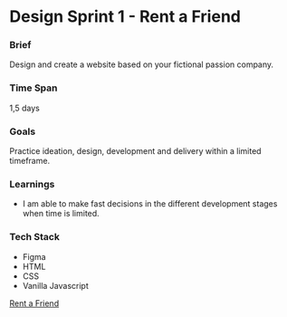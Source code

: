 # Design Sprint 1 - Rent a Friend

### Brief
Design and create a website based on your fictional passion company.

### Time Span
1,5 days

### Goals
Practice ideation, design, development and delivery within a limited timeframe.

### Learnings
- I am able to make fast decisions in the different development stages when time is limited.

### Tech Stack
- Figma
- HTML
- CSS
- Vanilla Javascript

[Rent a Friend]('https://ebbaj.github.io/design-sprint-1/')
